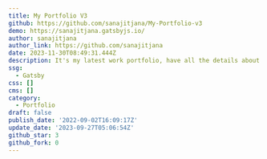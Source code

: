```yaml
---
title: My Portfolio V3
github: https://github.com/sanajitjana/My-Portfolio-v3
demo: https://sanajitjana.gatsbyjs.io/
author: sanajitjana
author_link: https://github.com/sanajitjana
date: 2023-11-30T08:49:31.444Z
description: It's my latest work portfolio, have all the details about me and my work.
ssg:
  - Gatsby
css: []
cms: []
category:
  - Portfolio
draft: false
publish_date: '2022-09-02T16:09:17Z'
update_date: '2023-09-27T05:06:54Z'
github_star: 3
github_fork: 0
---
```

